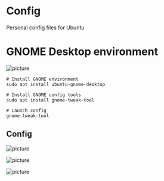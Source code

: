 # Config
Personal config files for Ubuntu

# GNOME Desktop environment
![picture](https://raw.githubusercontent.com/tegain/config/master/Capture%20d'%C3%A9cran%20de%202017-12-02%2022-21-13.png)


```
# Install GNOME environment
sudo apt install ubuntu-gnome-desktop

# Install GNOME config tools
sudo apt install gnome-tweak-tool

# Launch config
gnome-tweak-tool
```

## Config
![picture](https://i.imgur.com/WWb9boe.png)

![picture](https://i.imgur.com/e4el7K7.png)

![picture](https://i.imgur.com/OK4uxQC.png)
